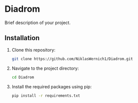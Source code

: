 # Diadrom

Brief description of your project.

## Installation

1. Clone this repository:

   ```bash
   git clone https://github.com/NiklasWernich1/Diadrom.git
   ```

2. Navigate to the project directory:
    ```bash
   cd Diadrom
   ```

3. Install the required packages using pip:
    ```bash
   pip install -r requirements.txt
   ```
